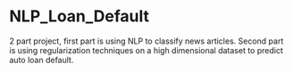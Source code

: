 # NLP_Loan_Default
2 part project, first part is using NLP to classify news articles. Second part is using regularization techniques on a high dimensional dataset to predict auto loan default. 
